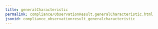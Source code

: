 ```yaml
---
title: generalCharacteristic
permalink: compliance/ObservationResult.generalCharacteristic.html
jsonid: compliance_observationresult_generalcharacteristic
---
```

